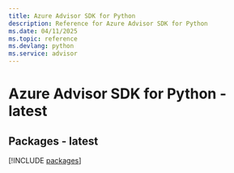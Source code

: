 ```yaml
---
title: Azure Advisor SDK for Python
description: Reference for Azure Advisor SDK for Python
ms.date: 04/11/2025
ms.topic: reference
ms.devlang: python
ms.service: advisor
---
```

# Azure Advisor SDK for Python - latest
## Packages - latest
[!INCLUDE [packages](advisor-index.md)]